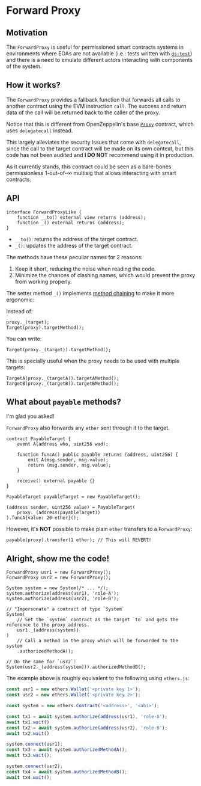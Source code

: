 # Forward Proxy

## Motivation

The `ForwardProxy` is useful for permissioned smart contracts systems in environments where EOAs are not available
(i.e.: tests written with [`ds-test`][1]) and there is a need to emulate different actors interacting with components of
the system.

## How it works?

The `ForwardProxy` provides a fallback function that forwards all calls to another contract using the EVM instruction
`call`. The success and return data of the call will be returned back to the caller of the proxy.

Notice that this is different from OpenZeppelin's base [`Proxy`][2] contract, which uses `delegatecall` instead.

This largely alleviates the security issues that come with `delegatecall`, since the call to the target contract will be
made on its own context, but this code has not been audited and **I DO NOT** recommend using it in production.

As it currently stands, this contract could be seen as a bare-bones permissionless 1-out-of-∞ multisig that allows
interacting with smart contracts.

## API

```solidity
interface ForwardProxyLike {
    function __to() external view returns (address);
    function _() external returns (address);
}
```

- `__to()`: returns the address of the target contract.
- `_()`: updates the address of the target contract.

The methods have these peculiar names for 2 reasons:
1. Keep it short, reducing the noise when reading the code.
2. Minimize the chances of clashing names, which would prevent the proxy from working properly.

The setter method `_()` implements [method chaining][3] to make it more ergonomic:

Instead of:

```solidity
proxy._(target);
Target(proxy).targetMethod();
```

You can write:

```solidity
Target(proxy._(target)).targetMethod();
```

This is specially useful when the proxy needs to be used with multiple targets:

```solidity
TargetA(proxy._(targetA)).targetAMethod();
TargetB(proxy._(targetB)).targetBMethod();
```

## What about `payable` methods?

I'm glad you asked!

`ForwardProxy` also forwards any `ether` sent through it to the target.

```solidity
contract PayableTarget {
    event A(address who, uint256 wad);

    function funcA() public payable returns (address, uint256) {
        emit A(msg.sender, msg.value);
        return (msg.sender, msg.value);
    }

    receive() external payable {}
}

PayableTarget payableTarget = new PayableTarget();

(address sender, uint256 value) = PayableTarget(
    proxy._(address(payableTarget))
).funcA{value: 20 ether}();
```

However, it's **NOT** possible to make plain `ether` transfers to a `ForwardProxy`:

```solidity
payable(proxy).transfer(1 ether); // This will REVERT!
```


## Alright, show me the code!

```solidity
ForwardProxy usr1 = new ForwardProxy();
ForwardProxy usr2 = new ForwardProxy();

System system = new System(/* ... */);
system.authorize(address(usr1), 'role-A');
system.authorize(address(usr2), 'role-B');

// "Impersonate" a contract of type `System`
System(
    // Set the `system` contract as the target `to` and gets the reference to the proxy address.
    usr1._(address(system))
)
    // Call a method in the proxy which will be forwarded to the system
    .authorizedMethodA();

// Do the same for `usr2`:
System(usr2._(address(system))).authorizedMethodB();
```

The example above is roughly equivalent to the following using `ethers.js`:

```javascript
const usr1 = new ethers.Wallet('<private key 1>');
const usr2 = new ethers.Wallet('<private key 2>');

const system = new ethers.Contract('<address>', '<abi>');

const tx1 = await system.authorize(address(usr1), 'role-A');
await tx1.wait()
const tx2 = await system.authorize(address(usr2), 'role-B');
await tx2.wait()

system.connect(usr1);
const tx3 = await system.authorizedMethodA();
await tx3.wait();

system.connect(usr2);
const tx4 = await system.authorizedMethodB();
await tx4.wait();
```

  [1]: https://github.com/dapphub/ds-test
  [2]: https://github.com/OpenZeppelin/openzeppelin-contracts/blob/master/contracts/proxy/Proxy.sol
  [3]: https://en.wikipedia.org/wiki/Method_chaining
